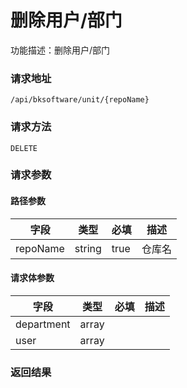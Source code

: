 # 删除用户/部门
功能描述：删除用户/部门

### 请求地址
```
/api/bksoftware/unit/{repoName}
```

### 请求方法
`DELETE`
### 请求参数
#### 路径参数

| 字段 | 类型 | 必填 | 描述 |
| -------- | -------- | -------- | -------- |
| repoName     | string   | true       | 仓库名 |



#### 请求体参数
| 字段 | 类型 | 必填 | 描述 |
| -------- | -------- | -------- | -------- |
| department     | array<string>   |  |
| user     | array<string>   |  |

### 返回结果

